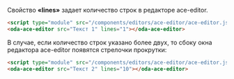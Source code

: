 Свойство **«lines»** задает количество строк в редакторе ace-editor.

```html _run_line_edit_loadoda_[page-with-oda-ace-editor.html]
<script type="module" src="/components/editors/ace-editor/ace-editor.js"></script>
<oda-ace-editor src="Текст 1" lines="1"></oda-ace-editor>
```

В случае, если количество строк указано более двух, то сбоку окна редактора ace-editor появятся стрелочки прокрутки:

```html _run_line_edit_loadoda_[page-with-oda-ace-editor.html]
<script type="module" src="/components/editors/ace-editor/ace-editor.js"></script>
<oda-ace-editor src="Текст 2" lines="10"></oda-ace-editor>
```